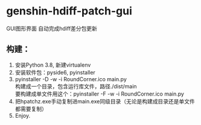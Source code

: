 # genshin-hdiff-patch-gui

GUI图形界面 自动完成hdiff差分包更新

## 构建：

1. 安装Python 3.8, 新建virtualenv
2. 安装软件包：pyside6, pyinstaller  
3. pyinstaller -D -w -i RoundCorner.ico main.py  
   构建成一个目录，包含运行库文件，路径./dist/main  
   要构建成单文件用这个：pyinstaller -F -w -i RoundCorner.ico main.py
4. 把hpatchz.exe手动复制进main.exe同级目录（无论是构建成目录还是单文件都需要复制）
5. Enjoy.
